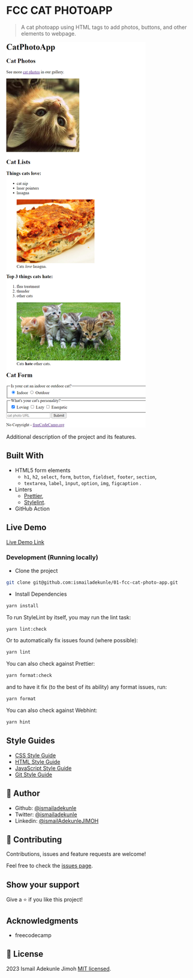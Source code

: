 # FCC CAT PHOTOAPP

> A cat photoapp using HTML tags to add photos, buttons, and other elements to webpage.

![screenshot](./app_screenshot.png)

Additional description of the project and its features.

## Built With
- HTML5 form elements
  - `h1`, `h2`, `select`, `form`, `button`, `fieldset`, `footer`, `section`,
  - `textarea`, `label`, `ìnput`, `option`, `img`, `figcaption` .
- Linters
  - [Prettier](https://prettier.io/),
  - [Stylelint](https://stylelint.io/).
- GitHub Action

## Live Demo

[Live Demo Link](https://fcc-catphotoapp-ismail.netlify.app/)

### Development (Running locally)

- Clone the project

```bash
git clone git@github.com:ismailadekunle/01-fcc-cat-photo-app.git

```

- Install Dependencies

```bash
yarn install
```

To run StyleLint by itself, you may run the lint task:

```bash
yarn lint:check
```

Or to automatically fix issues found (where possible):

```bash
yarn lint
```

You can also check against Prettier:

```bash
yarn format:check
```

and to have it fix (to the best of its ability) any format issues, run:

```bash
yarn format
```

You can also check against Webhint:

```bash
yarn hint
```

## Style Guides

- [CSS Style Guide](http://udacity.github.io/frontend-nanodegree-styleguide/css.html)
- [HTML Style Guide](http://udacity.github.io/frontend-nanodegree-styleguide/index.html)
- [JavaScript Style Guide](http://udacity.github.io/frontend-nanodegree-styleguide/javascript.html)
- [Git Style Guide](https://udacity.github.io/git-styleguide/)

## 👤 Author

- Github: [@ismailadekunle](https://github.com/ismailadekunle)
- Twitter: [@ismailadekunle](https://twitter.com/ismailadekunle)
- Linkedin: [@ismailAdekunleJIMOH](https://www.linkedin.com/in/ismailAdekunleJIMOH/)

## 🤝 Contributing

Contributions, issues and feature requests are welcome!

Feel free to check the [issues page](../../issues).

## Show your support

Give a ⭐️ if you like this project!

## Acknowledgments

- freecodecamp

## 📝 License
2023 Ismail Adekunle Jimoh
[MIT licensed](./LICENSE).
